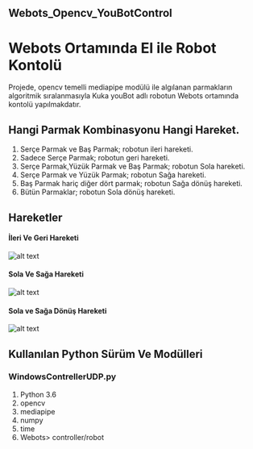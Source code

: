 ## Webots_Opencv_YouBotControl
# Webots Ortamında El ile Robot Kontolü 
Projede, opencv temelli mediapipe modülü ile algılanan parmakların algoritmik sıralanmasıyla Kuka youBot adlı robotun Webots ortamında kontolü yapılmakdatır.

## Hangi Parmak Kombinasyonu Hangi Hareket.
1. Serçe Parmak ve Baş Parmak; robotun ileri hareketi.
2. Sadece Serçe Parmak; robotun geri hareketi.
3. Serçe Parmak,Yüzük Parmak ve Baş Parmak; robotun Sola hareketi.
4. Serçe Parmak ve Yüzük Parmak; robotun Sağa hareketi.
5. Baş Parmak hariç diğer dört parmak; robotun Sağa dönüş hareketi.
6. Bütün Parmaklar; robotun Sola dönüş hareketi.


## Hareketler
#### İleri Ve Geri Hareketi
![alt text](https://github.com/aatesyasin/Webots_Opencv_YouBotControl/blob/main/VideoPar%C3%A7ac%C4%B1klar%C4%B1/gitHub_%C4%B0leriGeri.gif)
#### Sola Ve Sağa Hareketi
![alt text](https://github.com/aatesyasin/Webots_Opencv_YouBotControl/blob/main/VideoPar%C3%A7ac%C4%B1klar%C4%B1/gitHub_SolSag.gif)
#### Sola ve Sağa Dönüş Hareketi
![alt text](https://github.com/aatesyasin/Webots_Opencv_YouBotControl/blob/main/VideoPar%C3%A7ac%C4%B1klar%C4%B1/gitHub_Donusler.gif)


## Kullanılan Python Sürüm Ve Modülleri
### WindowsContrellerUDP.py
1. Python 3.6
2. opencv
3. mediapipe
4. numpy
5. time
6. Webots> controller/robot
 
